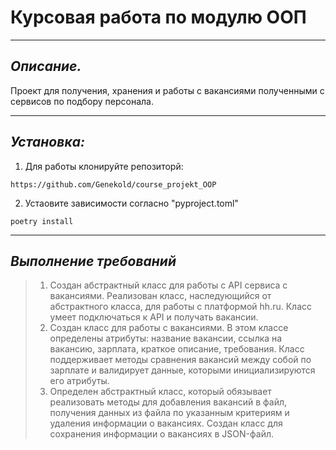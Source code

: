 # **Курсовая работа по модулю ООП** 

___

## *Описание.*

Проект для получения, хранения и работы с вакансиями полученными с сервисов по подбору персонала.
___

## *Установка:*

1. Для работы клонируйте репозиторй:

```commandline
https://github.com/Genekold/course_projekt_OOP
```
2. Устаовите зависимости согласно "pyproject.toml"
 
```commandline
poetry install
```
___

## *Выполнение требований*

> 1. Создан абстрактный класс для работы с API сервиса с вакансиями. 
Реализован класс, наследующийся от абстрактного класса, для работы с платформой hh.ru. 
Класс умеет подключаться к API и получать вакансии.
> 2. Создан класс для работы с вакансиями. В этом классе определены атрибуты: название вакансии, ссылка на вакансию, 
зарплата, краткое описание, требования. Класс поддерживает методы сравнения вакансий между собой по зарплате и 
валидирует данные, которыми инициализируются его атрибуты.
> 3. Определен абстрактный класс, который обязывает реализовать методы для добавления вакансий в файл, получения данных
из файла по указанным критериям и удаления информации о вакансиях. Создан класс для сохранения информации о вакансиях 
в JSON-файл.